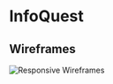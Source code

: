 # InfoQuest

## Wireframes 

![Responsive Wireframes](https://github.com/SubjugatorofCSS-InfoQuest/media/Info-Quiz-Wireframes.bmpr)
